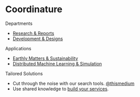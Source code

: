 # Coordinature

Departments
- [Research & Reports](research)
- [Development & Designs](development)

Applications
- [Earthly Matters & Sustainability](https://earthly.ai)
- [Distributed Machine Learning & Simulation](https://mini.ai)

Tailored Solutions
- Cut through the noise with our search tools. <a href="https://thismedium.com" target="_blank">@thismedium</a>
- Use shared knowledge to <a href="https://logic.to" target="_blank">build your services</a>.